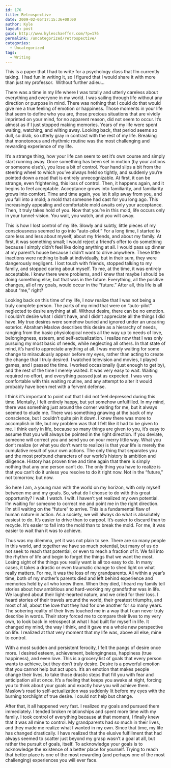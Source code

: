 ```yaml
---
id: 176
title: Retrospective
date: 2009-02-05T17:15:36+00:00
author: Kyle
layout: post
guid: http://www.kyleschaeffer.com/?p=176
permalink: /uncategorized/retrospective/
categories:
  - Uncategorized
tags:
  - Writing
---
```

This is a paper that I had to write for a psychology class that I&#8217;m currently taking.  I had fun in writing it, so I figured that I would share it with more than just my professor.  Without further adieu&#8230;<!--more-->

There was a time in my life where I was totally and utterly careless about everything and everyone in my world. I was sailing through life without any direction or purpose in mind. There was nothing that I could do that would give me a true feeling of emotion or happiness. Those moments in your life that seem to define who you are, those precious situations that are vividly imprinted on your mind, for no apparent reason, did not seem to occur. It’s almost as if I just stopped making memories. Years of my life were spent waiting, watching, and wilting away. Looking back, that period seems so dull, so drab, so utterly gray in contrast with the rest of my life. Breaking that monotonous and rhythmic routine was the most challenging and rewarding experience of my life.

It’s a strange thing, how your life can seem to set it’s own course and simply start running away. Once something has been set in motion (by your actions or someone else’s), you lose a bit of control. Your hand slips a bit from the steering wheel to which you’ve always held so tightly, and suddenly you’re pointed down a road that is entirely unrecognizable. At first, it can be strange, even frightening, this loss of control. Then, it happens again, and it begins to feel acceptable. Acceptance grows into familiarity, and familiarity grows into comfort. Time and time again, you let it slip away from you, and you fall into a mold; a mold that someone had cast for you long ago. This increasingly appealing and comfortable mold awaits only your acceptance. Then, it truly takes hold of you. Now that you’re in this mold, life occurs only in your tunnel-vision. You wait, you watch, and you wilt away.

This is how I lost control of my life. Slowly and subtly, little pieces of my consciousness seemed to go into “auto-pilot.” For a long time, I started to care less and less about myself, about my friends, and about my family. At first, it was something small; I would reject a friend’s offer to do something because I simply didn’t feel like doing anything at all. I would pass up dinner at my parent’s house because I didn’t want to drive anywhere. These little inactions were nothing to balk at individually, but in their sum, they were dangerously negligent. I lost touch with friends, stopped talking to my family, and stopped caring about myself. To me, at the time, it was entirely acceptable. I knew there were problems, and I knew that maybe I should be doing something else, but that was in the future. Everything, all the positive changes, all of my goals, would occur in the “future.” After all, this life is all about “me,” right?

Looking back on this time of my life, I now realize that I was not being a truly complete person. The parts of my mind that were on “auto-pilot” neglected to desire anything at all. Without desire, there can be no emotion. I couldn’t desire what I didn’t have, and I didn’t appreciate all the things I did have. My true desires were somehow buried and ignored under an uncaring exterior. Abraham Maslow describes this desire as a hierarchy of needs, ranging from the basic physiological needs all the way up to needs of love, belongingness, esteem, and self-actualization. I realize now that I was only pursuing my most basic of needs, while neglecting all others. In that state of mind, it’s hard to appreciate anything at all. I was merely waiting for some change to miraculously appear before my eyes, rather than acting to create the change that I truly desired. I watched television and movies, I played games, and I passed the time. I worked occasionally (just enough to get by), and the rest of the time I merely waited. It was very easy to wait. Waiting required no effort, and everything passed just as expected. I was very comfortable with this waiting routine, and any attempt to alter it would probably have been met with a fervent defense.

I think it’s important to point out that I did not feel depressed during this time. Mentally, I felt entirely happy, but yet somehow unfulfilled. In my mind, there was something just around the corner waiting for me, but it always seemed to elude me. There was something gnawing at the back of my conscience, but I couldn’t quite pin it down. I knew there was more to accomplish in life, but my problem was that I felt like it had to be given to me. I think early in life, because so many things are given to you, it’s easy to assume that you will always be pointed in the right direction. If you deviate, someone will correct you and send you on your merry little way. What you don’t realize (or what you don’t want to realize) is that your life is merely the cumulative result of your own actions. The only thing that separates you and the most profound characters of our world’s history is ambition and diligence. History has proven time and time again that there is simply nothing that any one person can’t do. The only thing you have to realize is that you can’t do it unless you resolve to do it right now. Not in the “future,” not tomorrow, but now.

So here I am, a young man with the world on my horizon, with only myself between me and my goals. So, what do I choose to do with this great opportunity? I wait. I watch. I wilt. I haven’t yet realized my own potential. I’m waiting for someone to correct me and point me in the right direction. I’m still waiting on the “future” to arrive. This is a fundamental flaw of human nature in action. As a society, we will always do what is absolutely easiest to do. It’s easier to drive than to carpool. It’s easier to discard than to recycle. It’s easier to fall into the mold than to break the mold. For me, it was easier to wait than it was to achieve.

Thus was my dilemma, yet it was not plain to see. There are so many people in this world, and together we have so much potential, but many of us do not seek to reach that potential, or even to reach a fraction of it. We fall into the rhythm of life and begin to forget the things that we want the most. Losing sight of the things you really want is all too easy to do. In many cases, it takes a drastic or even traumatic change to shed light on what really matters. For me, it was the loss of my grandparents. All within a year’s time, both of my mother’s parents died and left behind experience and memories held by all who knew them. When they died, I heard my family tell stories about how ambitious and hard-working my grandfather was in life. We laughed about their light-hearted nature, and we cried for their loss. I heard stories of their travels around the world, their greatest triumphs, and most of all, about the love that they had for one another for so many years. The sobering reality of their lives touched me in a way that I can never truly describe in words. Their story forced me to compare their lives to my very own, to look back in retrospect at what I had built for myself in life. It changed my mind, the way I think, and it gave me a whole new perspective on life. I realized at that very moment that my life was, above all else, mine to control.

With a most sudden and persistent ferocity, I felt the pangs of desire once more. I desired esteem, achievement, belongingness, happiness (true happiness), and even love. This is a grocery list of goals that every person wants to achieve, but they don’t truly desire. Desire is a powerful emotion that you cannot help but act upon. It’s an emotion that makes people change their lives, to take those drastic steps that fill you with fear and anticipation all at once. It’s a feeling that keeps you awake at night, forcing you to think about your goals and exactly how you will achieve them. Maslow’s road to self-actualization was suddenly lit before my eyes with the burning torchlight of true desire. I could not help but change.

After that, it all happened very fast. I realized my goals and pursued them immediately. I tended broken relationships and spent more time with my family. I took control of everything because at that moment, I finally knew that it was all mine to control. My grandparents had so much in their lives, and they made me realize what I wanted in my own. Since that time, my life has changed drastically. I have realized that the elusive fulfillment that had always seemed to scatter just beyond my grasp wasn’t a goal at all, but rather the pursuit of goals, itself. To acknowledge your goals is to acknowledge the existence of a better place for yourself. Trying to reach that better place is one of the most rewarding (and perhaps one of the most challenging) experiences you will ever face.